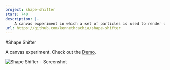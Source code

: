 ```yaml
---
project: shape-shifter
stars: 740
description: |-
    A canvas experiment in which a set of particles is used to render different shapes based on the user's input. It supports multiple modes: text, countdown, time and icons.
url: https://github.com/kennethcachia/shape-shifter
---
```



#Shape Shifter

A canvas experiment. Check out the [Demo](http://www.kennethcachia.com/shape-shifter/ "Shape Shifter - Demo").

![Shape Shifter - Screenshot](http://www.kennethcachia.com/assets/thumbnails/shape-shifter.jpg)
